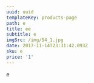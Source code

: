 ```yaml
---
uuid: uuid
templateKey: products-page
path: e
title: ee
subtitle: e
imgSrc: /img/54_1.jpg
date: 2017-11-14T23:31:42.093Z
sku: e
price: '1'
---
```

e
